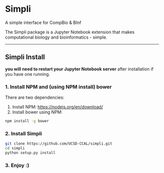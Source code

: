 # Simpli
A simple interface for CompBio & BInf

The Simpli package is a Jupyter Notebook extension that makes computational biology and bioinformatics - simple.

---
## Simpli Install
__you will need to restart your Jupyter Notebook server__ after installation if you have one running.

### 1. Install NPM and (using NPM install) bower
There are two dependencies:
1. Install NPM: https://nodejs.org/en/download/
2. Install bower using NPM:
```bash
npm install -g bower
```

### 2. Install Simpli
```bash
git clone https://github.com/UCSD-CCAL/simpli.git
cd simpli
python setup.py install
```

### 3. Enjoy :)
